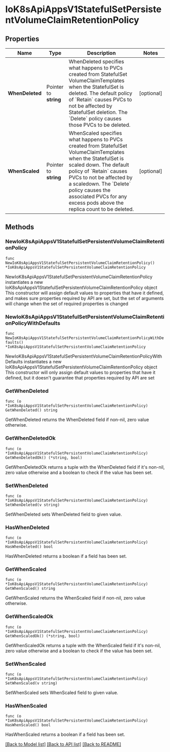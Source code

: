 # IoK8sApiAppsV1StatefulSetPersistentVolumeClaimRetentionPolicy

## Properties

Name | Type | Description | Notes
------------ | ------------- | ------------- | -------------
**WhenDeleted** | Pointer to **string** | WhenDeleted specifies what happens to PVCs created from StatefulSet VolumeClaimTemplates when the StatefulSet is deleted. The default policy of &#x60;Retain&#x60; causes PVCs to not be affected by StatefulSet deletion. The &#x60;Delete&#x60; policy causes those PVCs to be deleted. | [optional] 
**WhenScaled** | Pointer to **string** | WhenScaled specifies what happens to PVCs created from StatefulSet VolumeClaimTemplates when the StatefulSet is scaled down. The default policy of &#x60;Retain&#x60; causes PVCs to not be affected by a scaledown. The &#x60;Delete&#x60; policy causes the associated PVCs for any excess pods above the replica count to be deleted. | [optional] 

## Methods

### NewIoK8sApiAppsV1StatefulSetPersistentVolumeClaimRetentionPolicy

`func NewIoK8sApiAppsV1StatefulSetPersistentVolumeClaimRetentionPolicy() *IoK8sApiAppsV1StatefulSetPersistentVolumeClaimRetentionPolicy`

NewIoK8sApiAppsV1StatefulSetPersistentVolumeClaimRetentionPolicy instantiates a new IoK8sApiAppsV1StatefulSetPersistentVolumeClaimRetentionPolicy object
This constructor will assign default values to properties that have it defined,
and makes sure properties required by API are set, but the set of arguments
will change when the set of required properties is changed

### NewIoK8sApiAppsV1StatefulSetPersistentVolumeClaimRetentionPolicyWithDefaults

`func NewIoK8sApiAppsV1StatefulSetPersistentVolumeClaimRetentionPolicyWithDefaults() *IoK8sApiAppsV1StatefulSetPersistentVolumeClaimRetentionPolicy`

NewIoK8sApiAppsV1StatefulSetPersistentVolumeClaimRetentionPolicyWithDefaults instantiates a new IoK8sApiAppsV1StatefulSetPersistentVolumeClaimRetentionPolicy object
This constructor will only assign default values to properties that have it defined,
but it doesn't guarantee that properties required by API are set

### GetWhenDeleted

`func (o *IoK8sApiAppsV1StatefulSetPersistentVolumeClaimRetentionPolicy) GetWhenDeleted() string`

GetWhenDeleted returns the WhenDeleted field if non-nil, zero value otherwise.

### GetWhenDeletedOk

`func (o *IoK8sApiAppsV1StatefulSetPersistentVolumeClaimRetentionPolicy) GetWhenDeletedOk() (*string, bool)`

GetWhenDeletedOk returns a tuple with the WhenDeleted field if it's non-nil, zero value otherwise
and a boolean to check if the value has been set.

### SetWhenDeleted

`func (o *IoK8sApiAppsV1StatefulSetPersistentVolumeClaimRetentionPolicy) SetWhenDeleted(v string)`

SetWhenDeleted sets WhenDeleted field to given value.

### HasWhenDeleted

`func (o *IoK8sApiAppsV1StatefulSetPersistentVolumeClaimRetentionPolicy) HasWhenDeleted() bool`

HasWhenDeleted returns a boolean if a field has been set.

### GetWhenScaled

`func (o *IoK8sApiAppsV1StatefulSetPersistentVolumeClaimRetentionPolicy) GetWhenScaled() string`

GetWhenScaled returns the WhenScaled field if non-nil, zero value otherwise.

### GetWhenScaledOk

`func (o *IoK8sApiAppsV1StatefulSetPersistentVolumeClaimRetentionPolicy) GetWhenScaledOk() (*string, bool)`

GetWhenScaledOk returns a tuple with the WhenScaled field if it's non-nil, zero value otherwise
and a boolean to check if the value has been set.

### SetWhenScaled

`func (o *IoK8sApiAppsV1StatefulSetPersistentVolumeClaimRetentionPolicy) SetWhenScaled(v string)`

SetWhenScaled sets WhenScaled field to given value.

### HasWhenScaled

`func (o *IoK8sApiAppsV1StatefulSetPersistentVolumeClaimRetentionPolicy) HasWhenScaled() bool`

HasWhenScaled returns a boolean if a field has been set.


[[Back to Model list]](../README.md#documentation-for-models) [[Back to API list]](../README.md#documentation-for-api-endpoints) [[Back to README]](../README.md)



